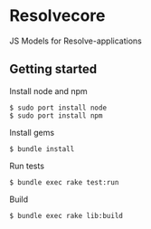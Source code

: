 # Resolvecore

JS Models for Resolve-applications

## Getting started

Install node and npm

    $ sudo port install node
    $ sudo port install npm

Install gems

    $ bundle install

Run tests

    $ bundle exec rake test:run

Build

    $ bundle exec rake lib:build
